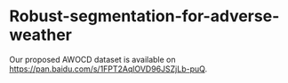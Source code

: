 # Robust-segmentation-for-adverse-weather
Our proposed AWOCD dataset is available on https://pan.baidu.com/s/1FPT2AqlOVD96JSZjLb-puQ.

